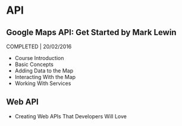 # API

## Google Maps API: Get Started by Mark Lewin
COMPLETED | 20/02/2016

- Course Introduction
- Basic Concepts
- Adding Data to the Map
- Interacting With the Map
- Working With Services

## Web API
- Creating Web APIs That Developers Will Love
